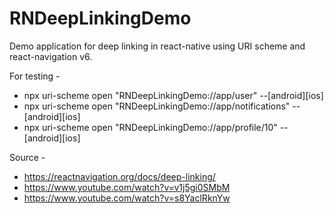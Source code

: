 # RNDeepLinkingDemo
Demo application for deep linking in react-native using URI scheme and react-navigation v6.

For testing - 
- npx uri-scheme open "RNDeepLinkingDemo://app/user" --[android][ios]
- npx uri-scheme open "RNDeepLinkingDemo://app/notifications" --[android][ios]
- npx uri-scheme open "RNDeepLinkingDemo://app/profile/10" --[android][ios]

Source - 
- https://reactnavigation.org/docs/deep-linking/
- https://www.youtube.com/watch?v=v1j5gi0SMbM
- https://www.youtube.com/watch?v=s8YaclRknYw
